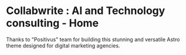 # Collabwrite : AI and Technology consulting - Home

Thanks to "Positivus" team for building this stunning and versatile Astro theme designed for digital marketing agencies.

